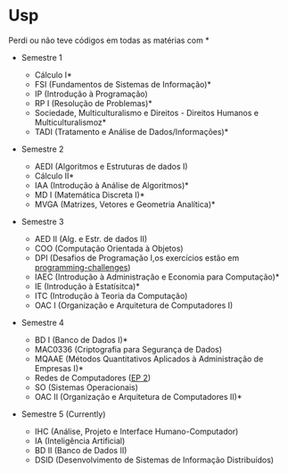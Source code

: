 # Usp

Perdi ou não teve códigos em todas as matérias com \* 

* Semestre 1
    * Cálculo I\*
    * FSI (Fundamentos de Sistemas de Informação)\*
    * IP (Introdução à Programação)
    * RP I (Resolução de Problemas)\*
    * Sociedade, Multiculturalismo e Direitos - Direitos Humanos e Multiculturalismoz\*
    * TADI (Tratamento e Análise de Dados/Informações)\*

* Semestre 2
    * AEDI (Algoritmos e Estruturas de dados I)
    * Cálculo II\*
    * IAA (Introdução à Análise de Algoritmos)\*
    * MD I (Matemática Discreta I)\*
    * MVGA (Matrizes, Vetores e Geometria Analítica)\*

* Semestre 3
    * AED II (Alg. e Estr. de dados II)
    * COO (Computação Orientada à Objetos)
    * DPI (Desafios de Programação I,os exercícios estão em [programming-challenges](https://github.com/HTsuyoshi/programming-challenges))
    * IAEC (Introdução à Administração e Economia para Computação)\*
    * IE (Introdução à Estatísitca)\*
    * ITC (Introdução à Teoria da Computação)
    * OAC I (Organização e Arquitetura de Computadores I)

* Semestre 4
    * BD I (Banco de Dados I)\*
    * MAC0336 (Criptografia para Segurança de Dados)
    * MQAAE (Métodos Quantitativos Aplicados à Administração de Empresas I)\*
    * Redes de Computadores ([EP 2](https://github.com/HTsuyoshi/redes-ep2-typerace))
    * SO (Sistemas Operacionais)
    * OAC II (Organização e Arquitetura de Computadores II)\*

* Semestre 5 (Currently)
    * IHC (Análise, Projeto e Interface Humano-Computador)
    * IA (Inteligência Artificial)
    * BD II (Banco de Dados II)
    * DSID (Desenvolvimento de Sistemas de Informação Distribuídos)
